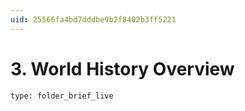 ```yaml
---
uid: 25566fa4bd7dddbe9b2f8402b3ff5221
---
```


# 3. World History Overview

```ccard
type: folder_brief_live
```
